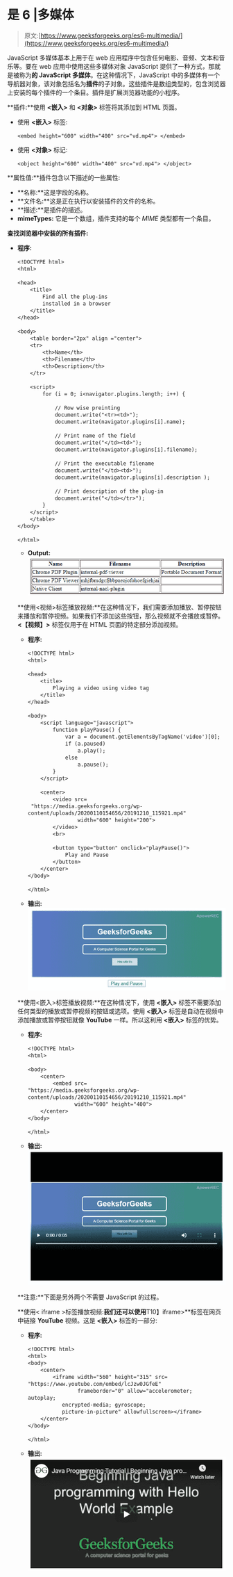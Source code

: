 # 是 6 |多媒体

> 原文:[https://www.geeksforgeeks.org/es6-multimedia/](https://www.geeksforgeeks.org/es6-multimedia/)

JavaScript 多媒体基本上用于在 web 应用程序中包含任何电影、音频、文本和音乐等。要在 web 应用中使用这些多媒体对象 JavaScript 提供了一种方式，那就是被称为**的 JavaScript 多媒体**。在这种情况下，JavaScript 中的多媒体有一个导航器对象，该对象包括名为**插件**的子对象。这些插件是数组类型的，包含浏览器上安装的每个插件的一个条目。插件是扩展浏览器功能的小程序。

**插件:**使用 **<嵌入>** 和 **<对象>** 标签将其添加到 HTML 页面。

*   使用 **<嵌入>** 标签:

    ```
    <embed height="600" width="400" src="vd.mp4"> </embed>
    ```

*   使用 **<对象>** 标记:

    ```
    <object height="600" width="400" src="vd.mp4"> </object>
    ```

**属性值:**插件包含以下描述的一些属性:

*   **名称:**这是字段的名称。
*   **文件名:**这是正在执行以安装插件的文件的名称。
*   **描述:**是插件的描述。
*   **mimeTypes:** 它是一个数组，插件支持的每个 *MIME* 类型都有一个条目。

**查找浏览器中安装的所有插件:**

*   **程序:**

    ```
    <!DOCTYPE html>
    <html>

    <head>
        <title>
            Find all the plug-ins
            installed in a browser
        </title>
    </head>

    <body>
        <table border="2px" align ="center">
        <tr>
            <th>Name</th>
            <th>Filename</th>
            <th>Description</th>
        </tr>

        <script> 
            for (i = 0; i<navigator.plugins.length; i++) {

                // Row wise preinting
                document.write("<tr><td>"); 
                document.write(navigator.plugins[i].name);

                // Print name of the field 
                document.write("</td><td>"); 
                document.write(navigator.plugins[i].filename);

                // Print the executable filename
                document.write("</td><td>"); 
                document.write(navigator.plugins[i].description );

                // Print description of the plug-in 
                document.write("</td></tr>"); 
            } 
        </script> 
        </table>
    </body>

    </html>
    ```

    *   **Output:**
    ![](img/08e43148c2098749ed1effe52c5eae5d.png)

    **使用<视频>标签播放视频:**在这种情况下，我们需要添加播放、暂停按钮来播放和暂停视频。如果我们不添加这些按钮，那么视频就不会播放或暂停。 **<【视频】>** 标签仅用于在 HTML 页面的特定部分添加视频。

    *   **程序:**

        ```
        <!DOCTYPE html>
        <html>

        <head>
            <title>
                Playing a video using video tag
            </title>
        </head>

        <body>
            <script language="javascript">
                function playPause() {
                    var a = document.getElementsByTagName('video')[0];
                    if (a.paused)
                        a.play();
                    else
                        a.pause();
                }
            </script>

            <center>
                <video src=
         "https://media.geeksforgeeks.org/wp-content/uploads/20200110154656/20191210_115921.mp4"
                        width="600" height="200">
                </video>
                <br>

                <button type="button" onclick="playPause()">
                    Play and Pause
                </button>
            </center>
        </body>

        </html>
        ```

    *   **输出:**
        ![](img/1b12a7d4d34919262ccf5198dce58fe4.png)

    **使用<嵌入>标签播放视频:**在这种情况下，使用 **<嵌入>** 标签不需要添加任何类型的播放或暂停视频的按钮或选项。使用 **<嵌入>** 标签是自动在视频中添加播放或暂停按钮就像 **YouTube** 一样。所以这利用 **<嵌入>** 标签的优势。

    *   **程序:**

        ```
        <!DOCTYPE html>
        <html>

        <body>
            <center>
                <embed src=
        "https://media.geeksforgeeks.org/wp-content/uploads/20200110154656/20191210_115921.mp4" 
                       width="600" height="400">
            </center>
        </body>

        </html>
        ```

    *   **输出:** ![](img/5d30f758c7e1d5bf4e4cd8a4018bb6e0.png)

    **注意:**下面是另外两个不需要 JavaScript 的过程。

    **使用< iframe >标签播放视频:**我们还可以使用**T10】iframe>**标签在网页中链接 **YouTube** 视频。这是 **<嵌入>** 标签的一部分:

    *   **程序:**

        ```
        <!DOCTYPE html>
        <html>
        <body>
            <center>
                <iframe width="560" height="315" src=
        "https://www.youtube.com/embed/lcJzw0JGfeE" 
                        frameborder="0" allow="accelerometer; autoplay; 
                   encrypted-media; gyroscope; 
                   picture-in-picture" allowfullscreen></iframe>
            </center>
        </body>

        </html>
        ```

    *   **输出:** ![](img/4df0ee0697c0509ba15128fd64faef3b.png)